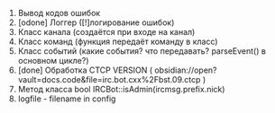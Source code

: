 1. Вывод кодов ошибок
2. [odone] Логгер ([!]логирование ошибок)
3. Класс канала (создаётся при входе на канал)
4. Класс команд (функция передаёт команду в класс)
5. Класс событий (какие события? что передавать? parseEvent() в основном цикле?)
6. [done] Обработка CTCP VERSION ( obsidian://open?vault=docs.code&file=irc.bot.cxx%2Fbst.09.ctcp )
7. Метод класса bool IRCBot::isAdmin(ircmsg.prefix.nick)
8. logfile - filename in config
